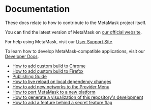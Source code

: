 # Documentation

These docs relate to how to contribute to the MetaMask project itself.

You can find the latest version of MetaMask on [our official website](https://www.conflux-chain.org/).

For help using MetaMask, visit our [User Support Site](https://github.com/Conflux-Chain/conflux-portal/issues).

To learn how to develop MetaMask-compatible applications, visit our [Developer Docs](https://conflux-chain.github.io/metamask-docs/).

- [How to add custom build to Chrome](./add-to-chrome.md)
- [How to add custom build to Firefox](./add-to-firefox.md)
- [Publishing Guide](./publishing.md)
- [How to live reload on local dependency changes](./developing-on-deps.md)
- [How to add new networks to the Provider Menu](./adding-new-networks.md)
- [How to port MetaMask to a new platform](./porting_to_new_environment.md)
- [How to generate a visualization of this repository's development](./development-visualization.md)
- [How to add a feature behind a secret feature flag](./secret-preferences.md)
